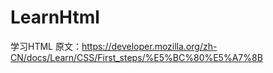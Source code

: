# LearnHtml

学习HTML
原文：https://developer.mozilla.org/zh-CN/docs/Learn/CSS/First_steps/%E5%BC%80%E5%A7%8B
